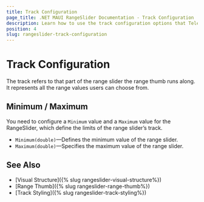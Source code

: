 ```yaml
---
title: Track Configuration
page_title: .NET MAUI RangeSlider Documentation - Track Configuration
description: Learn how to use the track configuration options that Telerik UI RangeSlider for .NET MAUI control provides.
position: 4
slug: rangeslider-track-configuration
---
```


# Track Configuration

The track refers to that part of the range slider the range thumb runs along. It represents all the range values users can choose from.

## Minimum / Maximum

You need to configure a `Minimum` value and a `Maximum` value for the RangeSlider, which define the limits of the range slider’s track.

* `Minimum(double)`&mdash;Defines the minimum value of the range slider.
* `Maximum(double)`&mdash;Specifies the maximum value of the range slider.

<snippet id='rangeslider-getting-started-xaml' />

## See Also

* [Visual Structure]({% slug rangeslider-visual-structure%})
* [Range Thumb]({% slug rangeslider-range-thumb%})
* [Track Styling]({% slug rangeslider-track-styling%})